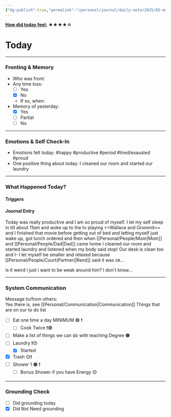 ```yaml
---
{"dg-publish":true,"permalink":"/personal/journal/daily-note/2025/05-may/2025-05-10/","tags":["daily"],"noteIcon":""}
---
```


**<u>How did today feel:</u>** ★★★★☆

# Today
---

### Fronting & Memory
- Who was front:  
- Any time loss: 
	- [ ] Yes 
	- [x] No  
	- If so, when:  
- Memory of yesterday: 
	- [x] Yes
	- [ ] Partial
	- [ ] No  

---

### Emotions & Self Check-In
- Emotions felt today:  #happy #productive #period #tired/exausted #proud
- One positive thing about today:  I cleaned our room and started our laundry 

---

### What Happened Today?
#### Triggers 

#### Journal Entry
Today was really productive and I am so proud of myself. I let my self sleep in till about *11am* and woke up to the tv playing ==Wallace and Grommit== and I finished that movie before getting out of bed and letting myself just wake up, got lunch ordered and then when [[Personal/People/Mom\|Mom]] and [[Personal/People/Dad\|Dad]] came home I cleaned our room and started laundry and listened when my body said stop! Our desk is clean too and I- I let myself be smaller and relaxed because [[Personal/People/Court(Partner)\|Rend]] said it was ok... 

is it weird i just i want to be weak around him? I don't know...

---

### System Communication  
Message to/from others:  
Yes there is, see [[Personal/Communication\|Communication]]
Things that are on our to do list 
- [ ] Eat one time a day MINIMUM 🟢 ❗
	- [ ] Cook Twice ❗🟢
- [ ] Make a list of things we can do with teaching Degree 🟠
- [ ] Laundry ❗🟡
	- [x] Started
- [x] Trash 🟡❗
- [ ]  Shower 1 🟠 ❗
	- [ ] Bonus Shower if you have Energy 🟡

---

### Grounding Check  
-  [ ] Did grounding today  
-  [x] Did Not Need grounding  